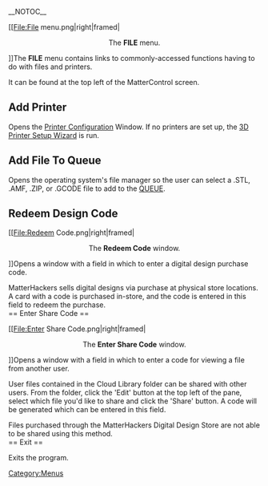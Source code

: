 \_\_NOTOC\_\_

\[\[<File:File> menu.png|right|framed|

<center>

The **FILE** menu.

</center>

\]\]The **FILE** menu contains links to commonly-accessed functions
having to do with files and printers.

It can be found at the top left of the MatterControl screen.

## Add Printer

Opens the [Printer Configuration](printer-configuration)
Window. If no printers are set up, the [3D Printer Setup
Wizard](3d-printer-setup-wizard) is run.

## Add File To Queue

Opens the operating system's file manager so the user can select a .STL,
.AMF, .ZIP, or .GCODE file to add to the [QUEUE](queue).

## Redeem Design Code

\[\[<File:Redeem> Code.png|right|framed|

<center>

The **Redeem Code** window.

</center>

\]\]Opens a window with a field in which to enter a digital design
purchase code.

MatterHackers sells digital designs via purchase at physical store
locations. A card with a code is purchased in-store, and the code is
entered in this field to redeem the purchase.  
\== Enter Share Code ==

\[\[<File:Enter> Share Code.png|right|framed|

<center>

The **Enter Share Code** window.

</center>

\]\]Opens a window with a field in which to enter a code for viewing a
file from another user.

User files contained in the Cloud Library folder can be shared with
other users. From the folder, click the 'Edit' button at the top left of
the pane, select which file you'd like to share and click the 'Share'
button. A code will be generated which can be entered in this field.

Files purchased through the MatterHackers Digital Design Store are not
able to be shared using this method.  
\== Exit ==

Exits the program.

[Category:Menus](category:menus)
